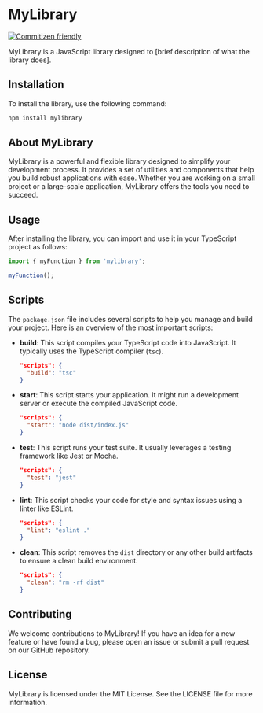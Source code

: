 # MyLibrary

[![Commitizen friendly](https://img.shields.io/badge/commitizen-friendly-brightgreen.svg)](http://commitizen.github.io/cz-cli/)

MyLibrary is a JavaScript library designed to [brief description of what the library does].

## Installation

To install the library, use the following command:

```sh
npm install mylibrary
```

## About MyLibrary

MyLibrary is a powerful and flexible library designed to simplify your development process. It provides a set of utilities and components that help you build robust applications with ease. Whether you are working on a small project or a large-scale application, MyLibrary offers the tools you need to succeed.

## Usage

After installing the library, you can import and use it in your TypeScript project as follows:

```typescript
import { myFunction } from 'mylibrary';

myFunction();
```

## Scripts

The `package.json` file includes several scripts to help you manage and build your project. Here is an overview of the most important scripts:

-   **build**: This script compiles your TypeScript code into JavaScript. It typically uses the TypeScript compiler (`tsc`).

    ```json
    "scripts": {
      "build": "tsc"
    }
    ```

-   **start**: This script starts your application. It might run a development server or execute the compiled JavaScript code.

    ```json
    "scripts": {
      "start": "node dist/index.js"
    }
    ```

-   **test**: This script runs your test suite. It usually leverages a testing framework like Jest or Mocha.

    ```json
    "scripts": {
      "test": "jest"
    }
    ```

-   **lint**: This script checks your code for style and syntax issues using a linter like ESLint.

    ```json
    "scripts": {
      "lint": "eslint ."
    }
    ```

-   **clean**: This script removes the `dist` directory or any other build artifacts to ensure a clean build environment.

    ```json
    "scripts": {
      "clean": "rm -rf dist"
    }
    ```

## Contributing

We welcome contributions to MyLibrary! If you have an idea for a new feature or have found a bug, please open an issue or submit a pull request on our GitHub repository.

## License

MyLibrary is licensed under the MIT License. See the LICENSE file for more information.
